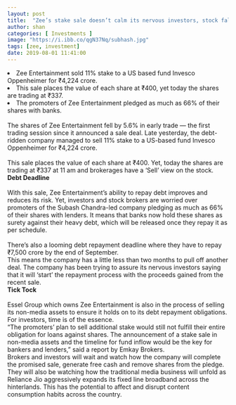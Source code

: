 ```yaml
---
layout: post
title:  "Zee’s stake sale doesn’t calm its nervous investors, stock falls by over 5%"
author: shan
categories: [ Investments ]
image: "https://i.ibb.co/qgN37Nq/subhash.jpg"
tags: [zee, investment]
date: 2019-08-01 11:41:00
---
```


<li>Zee Entertainment sold 11% stake to a US based fund Invesco Oppenheimer for ₹4,224 crore.<br></li>
 <li>This sale places the value of each share at ₹400, yet today the shares are trading at ₹337.<br></li>
 <li>The promoters of Zee Entertainment pledged as much as 66% of their shares with banks.<br></li>
<br>The shares of Zee Entertainment fell by 5.6% in early trade &mdash; the first trading session since it announced a sale deal. Late yesterday, the debt-ridden company managed to sell 11% stake to a US-based fund Invesco Oppenheimer for ₹4,224 crore.
<br>
<br>This sale places the value of each share at ₹400. Yet, today the shares are trading at ₹337 at 11 am and brokerages have a &lsquo;Sell&rsquo; view on the stock. 
<br>
<strong>Debt Deadline<br></strong>
<br>With this sale, Zee Entertainment&rsquo;s ability to repay debt improves and reduces its risk. Yet, investors and stock brokers are worried over promoters of the Subash Chandra-led company pledging as much as 66% of their shares with lenders. It means that banks now hold these shares as surety against their heavy debt, which will be released once they repay it as per schedule. 
<br>
<br>There&rsquo;s also a looming debt repayment deadline where they have to repay ₹7,500 crore by the end of September.
<br>This means the company has a little less than two months to pull off another deal. The company has been trying to assure its nervous investors saying that it will &lsquo;start&rsquo; the repayment process with the proceeds gained from the recent sale.
<br>
<strong>Tick Tock<br></strong>
<br>Essel Group which owns Zee Entertainment is also in the process of selling its non-media assets to ensure it holds on to its debt repayment obligations. For investors, time is of the essence.
<br>&ldquo;The promoters&rsquo; plan to sell additional stake would still not fulfill their entire obligation for loans against shares. The announcement of a stake sale in non-media assets and the timeline for fund inflow would be the key for bankers and lenders,&rdquo; said a report by Emkay Brokers.
<br>Brokers and investors will wait and watch how the company will complete the promised sale, generate free cash and remove shares from the pledge. 
<br>They will also be watching how the traditional media business will unfold as Reliance Jio aggressively expands its fixed line broadband across the hinterlands. This has the potential to affect and disrupt content consumption habits across the country.
